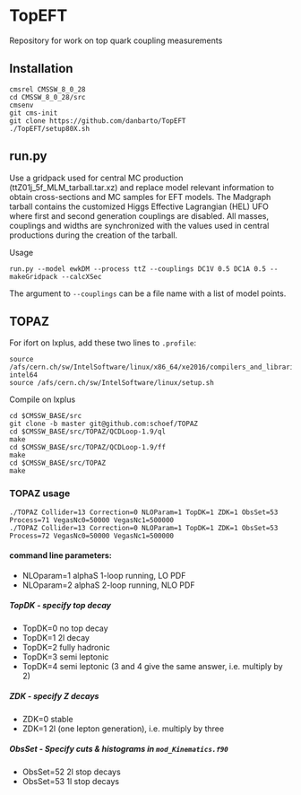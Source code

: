 # TopEFT
Repository for work on top quark coupling measurements

## Installation

```
cmsrel CMSSW_8_0_28
cd CMSSW_8_0_28/src
cmsenv
git cms-init
git clone https://github.com/danbarto/TopEFT
./TopEFT/setup80X.sh
```

## run.py

Use a gridpack used for central MC production (ttZ01j_5f_MLM_tarball.tar.xz) and replace model relevant information to obtain cross-sections and MC samples for EFT models. The Madgraph tarball contains the customized Higgs Effective Lagrangian (HEL) UFO where first and second generation couplings are disabled.
All masses, couplings and widths are synchronized with the values used in central productions during the creation of the tarball.

Usage
```
run.py --model ewkDM --process ttZ --couplings DC1V 0.5 DC1A 0.5 --makeGridpack --calcXSec
```
The argument to `--couplings` can be a file name with a list of model points.

## TOPAZ
For ifort on lxplus, add these two lines to `.profile`:
```
source /afs/cern.ch/sw/IntelSoftware/linux/x86_64/xe2016/compilers_and_libraries_2016.1.150/linux/bin/ifortvars.sh intel64
source /afs/cern.ch/sw/IntelSoftware/linux/setup.sh
```
Compile on lxplus
```
cd $CMSSW_BASE/src
git clone -b master git@github.com:schoef/TOPAZ
cd $CMSSW_BASE/src/TOPAZ/QCDLoop-1.9/ql
make
cd $CMSSW_BASE/src/TOPAZ/QCDLoop-1.9/ff
make
cd $CMSSW_BASE/src/TOPAZ
make
```
### TOPAZ usage
```
./TOPAZ Collider=13 Correction=0 NLOParam=1 TopDK=1 ZDK=1 ObsSet=53 Process=71 VegasNc0=50000 VegasNc1=500000
./TOPAZ Collider=13 Correction=0 NLOParam=1 TopDK=1 ZDK=1 ObsSet=53 Process=72 VegasNc0=50000 VegasNc1=500000
```

#### command line parameters:

  * NLOparam=1 alphaS 1-loop running, LO PDF
  * NLOparam=2 alphaS 2-loop running, NLO PDF

##### TopDK - specify top decay
  * TopDK=0 no top decay
  * TopDK=1 2l decay
  * TopDK=2 fully hadronic
  * TopDK=3 semi leptonic
  * TopDK=4 semi leptonic (3 and 4 give the same answer, i.e. multiply by 2)

##### ZDK - specify Z decays
  * ZDK=0   stable
  * ZDK=1   2l (one lepton generation), i.e. multiply by three

##### ObsSet - Specify cuts & histograms in `mod_Kinematics.f90`
  * ObsSet=52 2l stop decays
  * ObsSet=53 1l stop decays
 
